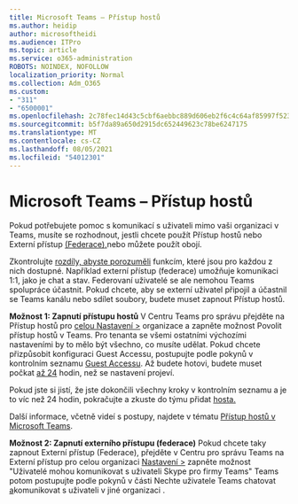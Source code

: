```yaml
---
title: Microsoft Teams – Přístup hostů
ms.author: heidip
author: microsoftheidi
ms.audience: ITPro
ms.topic: article
ms.service: o365-administration
ROBOTS: NOINDEX, NOFOLLOW
localization_priority: Normal
ms.collection: Adm_O365
ms.custom:
- "311"
- "6500001"
ms.openlocfilehash: 2c78fec14d43c5cbf6aebbc889d606eb2f6c4c64af85997f523d06872c911a0a
ms.sourcegitcommit: b5f7da89a650d2915dc652449623c78be6247175
ms.translationtype: MT
ms.contentlocale: cs-CZ
ms.lasthandoff: 08/05/2021
ms.locfileid: "54012301"
---
```

# <a name="microsoft-teams---guest-access"></a>Microsoft Teams – Přístup hostů

Pokud potřebujete pomoc s komunikací s uživateli mimo vaši organizaci v Teams, musíte se rozhodnout, jestli chcete použít Přístup hostů nebo Externí přístup [(Federace),](https://docs.microsoft.com/microsoftteams/manage-external-access#external-access-vs-guest-access)nebo můžete použít obojí.

Zkontrolujte [rozdíly, abyste porozuměli](https://docs.microsoft.com/microsoftteams/manage-external-access#external-access-vs-guest-access) funkcím, které jsou pro každou z nich dostupné.  Například externí přístup (federace) umožňuje komunikaci 1:1, jako je chat a stav.  Federovaní uživatelé se ale nemohou Teams spolupráce účastnit.  Pokud chcete, aby se externí uživatel připojil a účastnil se Teams kanálu nebo sdílet soubory, budete muset zapnout Přístup hostů.

**Možnost 1: Zapnutí přístupu hostů** V Centru Teams pro správu přejděte na Přístup hostů pro [celou Nastavení >](https://admin.teams.microsoft.com/company-wide-settings/guest-configuration) organizace a zapněte možnost Povolit přístup hostů v Teams.  Pro tenanta se všemi ostatními výchozími nastaveními by to mělo být všechno, co musíte udělat.  Pokud chcete přizpůsobit konfiguraci Guest Accessu, postupujte podle pokynů v kontrolním seznamu [Guest Accessu](https://docs.microsoft.com/microsoftteams/guest-access-checklist). Až budete hotovi, budete muset počkat [až 24](https://docs.microsoft.com/microsoftteams/manage-guests#guest-access-latencies) hodin, než se nastavení projeví.

Pokud jste si jistí, že jste dokončili všechny kroky v kontrolním seznamu a je to víc než 24 hodin, pokračujte a zkuste do týmu přidat [hosta.](https://support.office.com/article/add-guests-to-a-team-in-teams-fccb4fa6-f864-4508-bdde-256e7384a14f#ID0EAABAAA=Desktop)

Další informace, včetně videí s postupy, najdete v tématu [Přístup hostů v Microsoft Teams](https://docs.microsoft.com/microsoftteams/guest-access).

**Možnost 2: Zapnutí externího přístupu (federace)** Pokud chcete taky zapnout Externí přístup (Federace), přejděte v Centru pro správu Teams na Externí přístup pro celou organizaci [Nastavení >](https://admin.teams.microsoft.com/company-wide-settings/external-communications) zapněte možnost "Uživatelé mohou komunikovat s uživateli Skype pro firmy Teams" Teams potom postupujte podle pokynů v části Nechte uživatele Teams chatovat [a](https://docs.microsoft.com/microsoftteams/manage-external-access#let-your-teams-users-chat-and-communicate-with-users-in-another-organization)komunikovat s uživateli v jiné organizaci .
